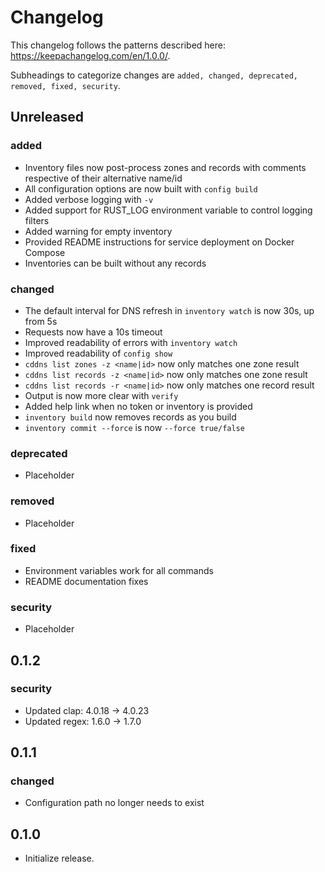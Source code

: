 Changelog
=========
This changelog follows the patterns described here: https://keepachangelog.com/en/1.0.0/.

Subheadings to categorize changes are `added, changed, deprecated, removed, fixed, security`.

## Unreleased
### added
- Inventory files now post-process zones and records with comments respective of their alternative name/id
- All configuration options are now built with `config build`
- Added verbose logging with `-v`
- Added support for RUST_LOG environment variable to control logging filters
- Added warning for empty inventory
- Provided README instructions for service deployment on Docker Compose
- Inventories can be built without any records
### changed
- The default interval for DNS refresh in `inventory watch` is now 30s, up from 5s
- Requests now have a 10s timeout
- Improved readability of errors with `inventory watch`
- Improved readability of `config show`
- `cddns list zones -z <name|id>` now only matches one zone result
- `cddns list records -z <name|id>` now only matches one zone result
- `cddns list records -r <name|id>` now only matches one record result
- Output is now more clear with `verify`
- Added help link when no token or inventory is provided
- `inventory build` now removes records as you build
- `inventory commit --force` is now `--force true/false`
### deprecated
- Placeholder
### removed
- Placeholder
### fixed
- Environment variables work for all commands
- README documentation fixes
### security
- Placeholder

## 0.1.2
### security
- Updated clap: 4.0.18 -> 4.0.23
- Updated regex: 1.6.0 -> 1.7.0

## 0.1.1
### changed
- Configuration path no longer needs to exist

## 0.1.0
- Initialize release.